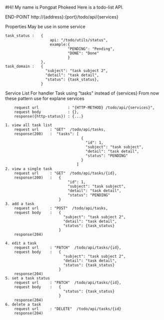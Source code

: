 #Hi!
My name is Pongpat Phokeed
Here is a todo-list API.

END-POINT
http://{address}:{port}/todo/api/{services}

Properties
    May be use in some service
    
    task_status :   {
                        api: "/todo/utils/status",
                        example:{
                                "PENDING": "Pending",
                                "DONE": "Done"
                                }
                    },
    task_domain :   {
                      "subject": "task subject 2",
                      "detail": "task detail",
                      "status": {task_status},
                    }
        
            
                    
Service List
    For handler Task using "tasks" instead of {services}
    From now these pattern use for explane services
    
        request url             : "{HTTP-METHOD} /todo/api/{services}",
        request body            : {},
        response({http-status}) : {...}
    
	1. view all task list 
        request url     : "GET"  /todo/api/tasks,
	    response(200)   :  "tasks": [
                                      {
                                        "id": 1,
                                        "subject": "task subject",
                                        "detail": "task detail",
                                        "status": "PENDING"
                                      }
                                    ]
	2. view a single task 
        request url     : "GET"  /todo/api/tasks/{id},
        response(200)   :   {
                                "id": 1,
                                "subject": "task subject",
                                "detail": "task detail",
                                "status": "PENDING"
                            }
	3. add a task 
	    request url     : "POST"  /todo/api/tasks,
        request body    :   {
                              "subject": "task subject 2",
                              "detail": "task detail",
                              "status": {task_status}
                            }
        response(204)   
        
	4. edit a task 
	    request url     : "PATCH"  /todo/api/tasks/{id},
        request body    :   {
                              "subject": "task subject 2",
                              "detail": "task detail",
                              "status": {task_status}
                            }
        response(204)
	5. set a task status 
		request url     : "PATCH"  /todo/api/tasks/{id},
        request body    :   {
                              "status": {task_status}
                            }
        response(204)
	6. delete a task 
	    request url     : "DELETE"  /todo/api/tasks/{id}
        response(204)
